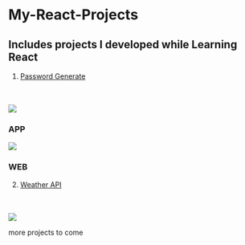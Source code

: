 # My-React-Projects

## Includes projects I developed while Learning React

1. [Password Generate ](https://github.com/sinemagar/My-React-Projects/tree/master/passwordGenerator)  
<br/>
<br/>
<img src = "https://i.hizliresim.com/59t5if2.png"/>



### APP
<img src = "https://i.hizliresim.com/f48p148.gif"/>

### WEB

2. [Weather API ](https://github.com/sinemagar/My-React-Projects/tree/master/weatherApi)  
<br/>
<br/>
<img src = "https://i.hizliresim.com/59t5if2.png"/>

more projects to come
